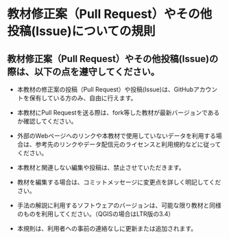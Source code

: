 # 教材修正案（Pull Request）やその他投稿(Issue)についての規則

## 教材修正案（Pull Request）やその他投稿(Issue)の際は、以下の点を遵守してください。

* 本教材の修正案の投稿（Pull Request）や投稿(Issue)は、GitHubアカウントを保有している方のみ、自由に行えます。

* 本教材にPull Requestを送る際は、fork等した教材が最新バージョンであるか確認してください。

* 外部のWebページへのリンクや本教材で使用していないデータを利用する場合は、参考先のリンクやデータ配信元のライセンスと利用規約などに従ってください。

* 本教材と関連しない編集や投稿は、禁止させていただきます。

* 教材を編集する場合は、コミットメッセージに変更点を詳しく明記してください。

* 手法の解説に利用するソフトウェアのバージョンは、可能な限り教材と同様のものを利用してください。（QGISの場合はLTR版の3.4）

* 本規則は、利用者への事前の連絡なしに更新または追加されます。

